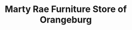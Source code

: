 ---
title: "Marty Rae Furniture Store of Orangeburg"
url: /orangeburg/marty-rae-furniture-store-of-orangeburg/
shop: Möbel
---